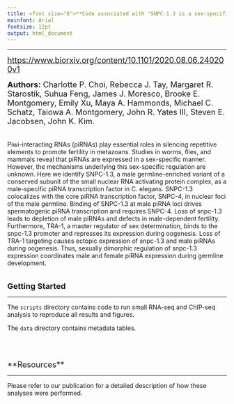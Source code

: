 ```yaml
---
title: <font size="6">**Code associated with "SNPC-1.3 is a sex-specific transcription factor that drives male piRNA expression in _C. elegans_"**</font>
mainfont: Arial
fontsize: 12pt
output: html_document
---  
```

---  

<font size="4">https://www.biorxiv.org/content/10.1101/2020.08.06.240200v1</font>

<font size="4">**Authors:** Charlotte P. Choi, Rebecca J. Tay, Margaret R. Starostik, Suhua Feng, James J. Moresco, Brooke E. Montgomery, Emily Xu, Maya A. Hammonds, Michael C. Schatz, Taiowa A. Montgomery, John R. Yates III, Steven E. Jacobsen, John K. Kim.</font>
<br>
<br>
<br>
Piwi-interacting RNAs (piRNAs) play essential roles in silencing repetitive elements to promote fertility in metazoans. Studies in worms, flies, and mammals reveal that piRNAs are expressed in a sex-specific manner. However, the mechanisms underlying this sex-specific regulation are unknown. Here we identify SNPC-1.3, a male germline-enriched variant of a conserved subunit of the small nuclear RNA activating protein complex, as a male-specific piRNA transcription factor in C. elegans. SNPC-1.3 colocalizes with the core piRNA transcription factor, SNPC-4, in nuclear foci of the male germline. Binding of SNPC-1.3 at male piRNA loci drives spermatogenic piRNA transcription and requires SNPC-4. Loss of snpc-1.3 leads to depletion of male piRNAs and defects in male-dependent fertility. Furthermore, TRA-1, a master regulator of sex determination, binds to the snpc-1.3 promoter and represses its expression during oogenesis. Loss of TRA-1 targeting causes ectopic expression of snpc-1.3 and male piRNAs during oogenesis. Thus, sexually dimorphic regulation of snpc-1.3 expression coordinates male and female piRNA expression during germline development.
<br>
<br>
<br>
<font size="4">**Getting Started**</font>

___
The `scripts` directory contains code to run small RNA-seq and ChIP-seq analysis to reproduce all results and figures.  

The `data` directory contains metadata tables.

<br>
<br>
<br>
<font size="4">**Resources**</font>  

___
Please refer to our publication for a detailed description of how these analyses were performed.
